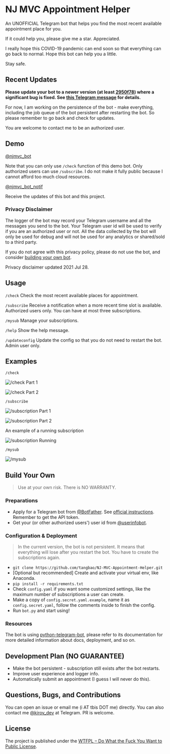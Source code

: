 # NJ MVC Appointment Helper

An UNOFFICIAL Telegram bot that helps you find the most recent available appointment place for you.

If it could help you, please give me a star. Appreciated.

I really hope this COVID-19 pandemic can end soon so that everything can go back to normal. Hope this bot can help you 
a little.

Stay safe.

## Recent Updates

**Please update your bot to a newer version 
(at least [2950f78](https://github.com/tangbao/NJ-MVC-Appointment-Helper/commit/2950f7876688896e9286b55be0904d7365ee673e))
where a significant bug is fixed. See [this Telegram message](https://t.me/njmvc_bot_notif/8) for details.**

For now, I am working on the persistence of the bot - make everything, including the job queue of the bot persistent 
after restarting the bot. So please remember to go back and check for updates.

You are welcome to contact me to be an authorized user.

## Demo

[@njmvc_bot](https://t.me/njmvc_bot)

Note that you can only use `/check` function of this demo bot. Only authorized users can use `/subscribe`. I do not make
it fully public because I cannot afford too much cloud resources.

[@njmvc_bot_notif](https://t.me/njmvc_bot_notif)

Receive the updates of this bot and this project.

### **Privacy Disclaimer**

The logger of the bot may record your Telegram username and all the messages you send to the bot. Your Telegram user 
id will be used to verify if you are an authorized user or not. All the data collected by the bot will only be used for 
debug and will not be used for any analytics or shared/sold to a third party.

If you do not agree with this privacy policy, please do not use the bot, and consider 
[building your own bot](#build-your-own).

Privacy disclaimer updated 2021 Jul 28.

## Usage

`/check` Check the most recent available places for appointment.

`/subscribe` Receive a notification when a more recent time slot is available. Authorized users only. 
You can have at most three subscriptions.

`/mysub` Manage your subscriptions.

`/help` Show the help message.

`/updateconfig` Update the config so that you do not need to restart the bot. Admin user only.

## Examples

`/check`

![/check Part 1](/media/check1.png)

![/check Part 2](/media/check2.png)

`/subscribe`

![/subscription Part 1](/media/sub1.png)

![/subscription Part 2](/media/sub2.png)

An example of a running subscription

![/subscription Running](/media/active_sub.png)

`/mysub`

![/mysub](/media/mysub.png)

## Build Your Own

> Use at your own risk. There is NO WARRANTY.

### Preparations

- Apply for a Telegram bot from [@BotFather](https://t.me/botfather). 
  See [official instructions](https://core.telegram.org/bots/#6-botfather). 
  Remember to get the API token.
- Get your (or other authorized users') user id from [@userinfobot](https://t.me/userinfobot).

### Configuration & Deployment

> In the current version, the bot is not persistent. It means that everything will lose after you restart the bot. You 
> have to create the subscriptions again.

- `git clone https://github.com/tangbao/NJ-MVC-Appointment-Helper.git`
- [Optional but recommended] Create and activate your virtual env, like Anaconda.
- `pip install -r requirements.txt`
- Check `config.yaml` if you want some customized settings, like the maximum number of subscriptions a user can create.
- Make a copy of `config.secret.yaml.example`, name it as `config.secret.yaml`, follow the comments inside 
  to finish the config.
- Run `bot.py` and start using!

### Resources

The bot is using [python-telegram-bot](https://github.com/python-telegram-bot/python-telegram-bot), please refer to its 
documentation for more detailed information about docs, deployment, and so on.

## Development Plan (NO GUARANTEE)
- Make the bot persistent - subscription still exists after the bot restarts.
- Improve user experience and logger info.
- Automatically submit an appointment (I guess I will never do this).

## Questions, Bugs, and Contributions

You can open an issue or email me (i AT tbis DOT me) directly. You can also contact me 
[@kirov_dev](https://t.me/kirov_dev) at Telegram. PR is welcome.

## License

The project is published under the [WTFPL – Do What the Fuck You Want to Public License](http://www.wtfpl.net/).
